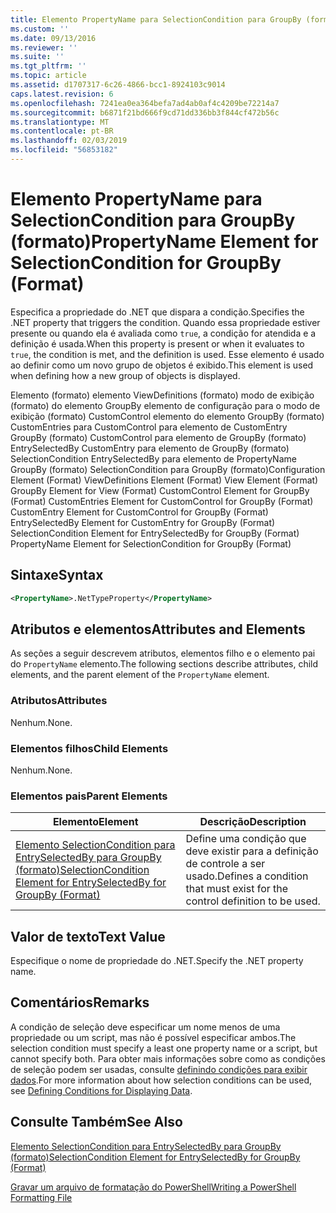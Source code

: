 ```yaml
---
title: Elemento PropertyName para SelectionCondition para GroupBy (formato) | Microsoft Docs
ms.custom: ''
ms.date: 09/13/2016
ms.reviewer: ''
ms.suite: ''
ms.tgt_pltfrm: ''
ms.topic: article
ms.assetid: d1707317-6c26-4866-bcc1-8924103c9014
caps.latest.revision: 6
ms.openlocfilehash: 7241ea0ea364befa7ad4ab0af4c4209be72214a7
ms.sourcegitcommit: b6871f21bd666f9cd71dd336bb3f844cf472b56c
ms.translationtype: MT
ms.contentlocale: pt-BR
ms.lasthandoff: 02/03/2019
ms.locfileid: "56853182"
---
```

# <a name="propertyname-element-for-selectioncondition-for-groupby-format"></a><span data-ttu-id="d45ec-102">Elemento PropertyName para SelectionCondition para GroupBy (formato)</span><span class="sxs-lookup"><span data-stu-id="d45ec-102">PropertyName Element for SelectionCondition for GroupBy (Format)</span></span>

<span data-ttu-id="d45ec-103">Especifica a propriedade do .NET que dispara a condição.</span><span class="sxs-lookup"><span data-stu-id="d45ec-103">Specifies the .NET property that triggers the condition.</span></span> <span data-ttu-id="d45ec-104">Quando essa propriedade estiver presente ou quando ela é avaliada como `true`, a condição for atendida e a definição é usada.</span><span class="sxs-lookup"><span data-stu-id="d45ec-104">When this property is present or when it evaluates to `true`, the condition is met, and the definition is used.</span></span> <span data-ttu-id="d45ec-105">Esse elemento é usado ao definir como um novo grupo de objetos é exibido.</span><span class="sxs-lookup"><span data-stu-id="d45ec-105">This element is used when defining how a new group of objects is displayed.</span></span>

<span data-ttu-id="d45ec-106">Elemento (formato) elemento ViewDefinitions (formato) modo de exibição (formato) do elemento GroupBy elemento de configuração para o modo de exibição (formato) CustomControl elemento do elemento GroupBy (formato) CustomEntries para CustomControl para elemento de CustomEntry GroupBy (formato) CustomControl para elemento de GroupBy (formato) EntrySelectedBy CustomEntry para elemento de GroupBy (formato) SelectionCondition EntrySelectedBy para elemento de PropertyName GroupBy (formato) SelectionCondition para GroupBy (formato)</span><span class="sxs-lookup"><span data-stu-id="d45ec-106">Configuration Element (Format) ViewDefinitions Element (Format) View Element (Format) GroupBy Element for View (Format) CustomControl Element for GroupBy (Format) CustomEntries Element for CustomControl for GroupBy (Format) CustomEntry Element for CustomControl for GroupBy (Format) EntrySelectedBy Element for CustomEntry for GroupBy (Format) SelectionCondition Element for EntrySelectedBy for GroupBy (Format) PropertyName Element for SelectionCondition for GroupBy (Format)</span></span>

## <a name="syntax"></a><span data-ttu-id="d45ec-107">Sintaxe</span><span class="sxs-lookup"><span data-stu-id="d45ec-107">Syntax</span></span>

```xml
<PropertyName>.NetTypeProperty</PropertyName>
```

## <a name="attributes-and-elements"></a><span data-ttu-id="d45ec-108">Atributos e elementos</span><span class="sxs-lookup"><span data-stu-id="d45ec-108">Attributes and Elements</span></span>

<span data-ttu-id="d45ec-109">As seções a seguir descrevem atributos, elementos filho e o elemento pai do `PropertyName` elemento.</span><span class="sxs-lookup"><span data-stu-id="d45ec-109">The following sections describe attributes, child elements, and the parent element of the `PropertyName` element.</span></span>

### <a name="attributes"></a><span data-ttu-id="d45ec-110">Atributos</span><span class="sxs-lookup"><span data-stu-id="d45ec-110">Attributes</span></span>

<span data-ttu-id="d45ec-111">Nenhum.</span><span class="sxs-lookup"><span data-stu-id="d45ec-111">None.</span></span>

### <a name="child-elements"></a><span data-ttu-id="d45ec-112">Elementos filhos</span><span class="sxs-lookup"><span data-stu-id="d45ec-112">Child Elements</span></span>

<span data-ttu-id="d45ec-113">Nenhum.</span><span class="sxs-lookup"><span data-stu-id="d45ec-113">None.</span></span>

### <a name="parent-elements"></a><span data-ttu-id="d45ec-114">Elementos pais</span><span class="sxs-lookup"><span data-stu-id="d45ec-114">Parent Elements</span></span>

|<span data-ttu-id="d45ec-115">Elemento</span><span class="sxs-lookup"><span data-stu-id="d45ec-115">Element</span></span>|<span data-ttu-id="d45ec-116">Descrição</span><span class="sxs-lookup"><span data-stu-id="d45ec-116">Description</span></span>|
|-------------|-----------------|
|[<span data-ttu-id="d45ec-117">Elemento SelectionCondition para EntrySelectedBy para GroupBy (formato)</span><span class="sxs-lookup"><span data-stu-id="d45ec-117">SelectionCondition Element for EntrySelectedBy for GroupBy (Format)</span></span>](./selectioncondition-element-for-entryselectedby-for-groupby-format.md)|<span data-ttu-id="d45ec-118">Define uma condição que deve existir para a definição de controle a ser usado.</span><span class="sxs-lookup"><span data-stu-id="d45ec-118">Defines a condition that must exist for the control definition to be used.</span></span>|

## <a name="text-value"></a><span data-ttu-id="d45ec-119">Valor de texto</span><span class="sxs-lookup"><span data-stu-id="d45ec-119">Text Value</span></span>

<span data-ttu-id="d45ec-120">Especifique o nome de propriedade do .NET.</span><span class="sxs-lookup"><span data-stu-id="d45ec-120">Specify the .NET property name.</span></span>

## <a name="remarks"></a><span data-ttu-id="d45ec-121">Comentários</span><span class="sxs-lookup"><span data-stu-id="d45ec-121">Remarks</span></span>

<span data-ttu-id="d45ec-122">A condição de seleção deve especificar um nome menos de uma propriedade ou um script, mas não é possível especificar ambos.</span><span class="sxs-lookup"><span data-stu-id="d45ec-122">The selection condition must specify a least one property name or a script, but cannot specify both.</span></span> <span data-ttu-id="d45ec-123">Para obter mais informações sobre como as condições de seleção podem ser usadas, consulte [definindo condições para exibir dados](./defining-conditions-for-displaying-data.md).</span><span class="sxs-lookup"><span data-stu-id="d45ec-123">For more information about how selection conditions can be used, see [Defining Conditions for Displaying Data](./defining-conditions-for-displaying-data.md).</span></span>

## <a name="see-also"></a><span data-ttu-id="d45ec-124">Consulte Também</span><span class="sxs-lookup"><span data-stu-id="d45ec-124">See Also</span></span>

[<span data-ttu-id="d45ec-125">Elemento SelectionCondition para EntrySelectedBy para GroupBy (formato)</span><span class="sxs-lookup"><span data-stu-id="d45ec-125">SelectionCondition Element for EntrySelectedBy for GroupBy (Format)</span></span>](./selectioncondition-element-for-entryselectedby-for-groupby-format.md)

[<span data-ttu-id="d45ec-126">Gravar um arquivo de formatação do PowerShell</span><span class="sxs-lookup"><span data-stu-id="d45ec-126">Writing a PowerShell Formatting File</span></span>](./writing-a-powershell-formatting-file.md)
